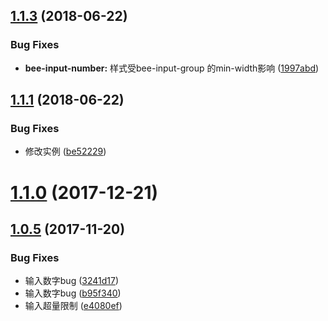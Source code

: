 <a name="1.1.3"></a>
## [1.1.3](https://github.com/tinper-bee/bee-input-number/compare/v1.1.1...v1.1.3) (2018-06-22)


### Bug Fixes

* **bee-input-number:** 样式受bee-input-group 的min-width影响 ([1997abd](https://github.com/tinper-bee/bee-input-number/commit/1997abd))



<a name="1.1.1"></a>
## [1.1.1](https://github.com/tinper-bee/bee-input-number/compare/1.1.0...v1.1.1) (2018-06-22)


### Bug Fixes

* 修改实例 ([be52229](https://github.com/tinper-bee/bee-input-number/commit/be52229))



<a name="1.1.0"></a>
# [1.1.0](https://github.com/tinper-bee/bee-input-number/compare/1.0.5...1.1.0) (2017-12-21)



<a name="1.0.5"></a>
## [1.0.5](https://github.com/tinper-bee/bee-input-number/compare/b95f340...1.0.5) (2017-11-20)


### Bug Fixes

* 输入数字bug ([3241d17](https://github.com/tinper-bee/bee-input-number/commit/3241d17))
* 输入数字bug ([b95f340](https://github.com/tinper-bee/bee-input-number/commit/b95f340))
* 输入超量限制 ([e4080ef](https://github.com/tinper-bee/bee-input-number/commit/e4080ef))




